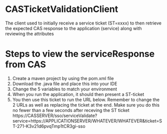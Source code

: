 # CASTicketValidationClient
The client used to initially receive a service ticket (ST=xxxx) to then retrieve the expected CAS response to the application (service) along with reviewing the attributes

# Steps to view the serviceResponse from CAS
1. Create a maven project by using the pom.xml file
2. Download the .java file and place this into your IDE
3. Change the 5 variables to match your environment
4. When you run the application, it should then present a ST-ticket
5. You then use this ticket to run the URL below. Remember to change the 2 URLs as well as replacing the ticket at the end. Make sure you do this no fewer than a few seconds after receving the ST ticket 
https://CASSERVER/sso/serviceValidate?service=https://APPLICATIONSERVER/WHATEVER/WHATEVER&ticket=ST-271-K3v21d6pvqTmp1tCR3gi-sso
